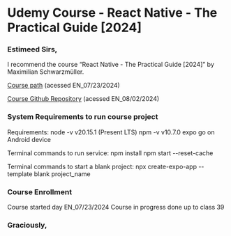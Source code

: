 # Udemy Course - React Native - The Practical Guide [2024]

### Estimeed Sirs,

I recommend the course “React Native - The Practical Guide [2024]” by Maximilian Schwarzmüller.

[Course path](https://www.udemy.com/course/react-native-the-practical-guide/learn/lecture/16667702#overview) (acessed EN_07/23/2024)

[Course Github Repository](https://github.com/academind/react-native-practical-guide-code/tree/01-getting-started) (acessed EN_08/02/2024)

### System Requirements to run course project

Requirements:
	node -v v20.15.1 (Present LTS)
	npm -v v10.7.0
	expo go on Android device

Terminal commands to run service:
	npm install
	npm start --reset-cache

Terminal commands to start a blank project:
	npx create-expo-app --template blank project_name

### Course Enrollment

Course started day EN_07/23/2024
Course in progress done up to class 39

### Graciously,
